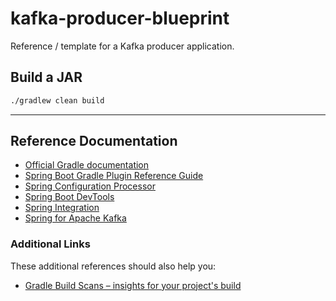 # kafka-producer-blueprint

Reference / template for a Kafka producer application.

## Build a JAR

```bash
./gradlew clean build
```

---

## Reference Documentation

* [Official Gradle documentation](https://docs.gradle.org)
* [Spring Boot Gradle Plugin Reference Guide](https://docs.spring.io/spring-boot/docs/3.3.0/gradle-plugin/reference/html/)
* [Spring Configuration Processor](https://docs.spring.io/spring-boot/docs/3.3.0/reference/htmlsingle/index.html#appendix.configuration-metadata.annotation-processor)
* [Spring Boot DevTools](https://docs.spring.io/spring-boot/docs/3.3.0/reference/htmlsingle/index.html#using.devtools)
* [Spring Integration](https://docs.spring.io/spring-boot/docs/3.3.0/reference/htmlsingle/index.html#messaging.spring-integration)
* [Spring for Apache Kafka](https://docs.spring.io/spring-boot/docs/3.3.0/reference/htmlsingle/index.html#messaging.kafka)

### Additional Links

These additional references should also help you:

* [Gradle Build Scans – insights for your project's build](https://scans.gradle.com#gradle)
